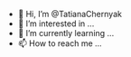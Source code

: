 - 👋 Hi, I’m @TatianaChernyak
- 👀 I’m interested in ...
- 🌱 I’m currently learning ...
- 📫 How to reach me ...
